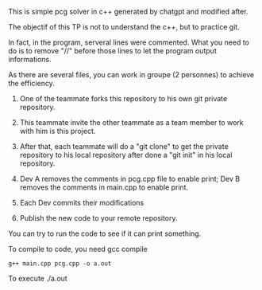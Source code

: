 This is simple pcg solver in c++ generated by chatgpt and modified after. 

The objectif of this TP is not to understand the c++, but to practice git. 

In fact, in the program, serveral lines were commented. What you need to do is to remove "//" before those lines to let the program output informations.

As there are several files, you can work in groupe (2 personnes) to achieve the efficiency. 

1. One of the teammate forks this repository to his own git private repository.

2. This teammate invite the other teammate as a team member to work with him is this project. 

3. After that, each teammate will do a "git clone" to get the private repository to his local repository after done a "git init" in his local repository.

4. Dev A removes the comments in pcg.cpp file to enable print; Dev B removes the comments in main.cpp to enable print.

5. Each Dev commits their modifications 

6. Publish the new code to your remote repository.

You can try to run the code to see if it can print something.

To compile to code, you need gcc compile 

	g++ main.cpp pcg.cpp -o a.out

To execute
	./a.out
